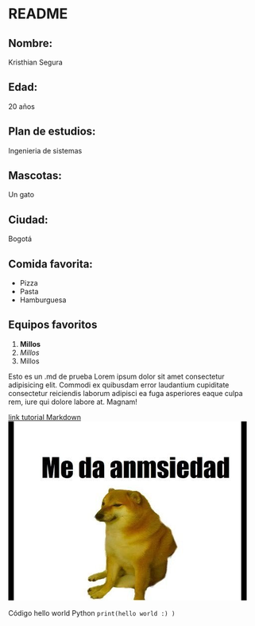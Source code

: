# README

## Nombre: 
Kristhian Segura
## Edad: 
20 años
## Plan de estudios: 
Ingenieria de sistemas
## Mascotas: 
Un gato
## Ciudad: 
Bogotá

## Comida favorita:
- Pizza
- Pasta
- Hamburguesa

## Equipos favoritos

1. **Millos**
2. *Millos*
3. Millos

Esto es un .md de prueba 
Lorem ipsum dolor sit amet consectetur 
adipisicing elit. Commodi ex quibusdam 
error laudantium cupiditate consectetur 
reiciendis laborum adipisci ea fuga asperiores
eaque culpa rem, iure qui dolore labore at. Magnam!

[link tutorial Markdown](https://commonmark.org/help/tutorial/08-images.html)
![max](meme.jpg)

Código hello world Python
`print(hello world :) )`
